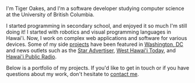 I'm Tiger Oakes, and I'm a software developer studying computer science at the University of British Columbia.

I started programming in secondary school, and enjoyed it so much I'm still doing it! I started with robotics and visual programming languages in Hawai'i. Now, I work on complex web applications and software for various devices. Some of my side [projects](/projects) have been featured in [Washington, DC](http://gabbard.house.gov/index.php/press-releases/339-rep-tulsi-gabbard-presents-congressional-awards-to-young-leaders-from-hawai-i-s-second-district) and news outlets such as the [Star Advertiser](http://www.staradvertiser.com/2012/07/31/hawaii-news/for-teenager-buds-of-life-bloom-without-boundaries/), [West Hawai'i Today](http://westhawaiitoday.com/news/local-news/hele-schedule-be-available-app), and [Hawai'i Public Radio](http://www.bytemarkscafe.org/2015/04/29/episode-348-sounding-rockets-apr-29-2015/).

Below is a portfolio of my projects. If you'd like to get in touch or if you have questions about my work, don't hesitate to [contact me](/contact).
